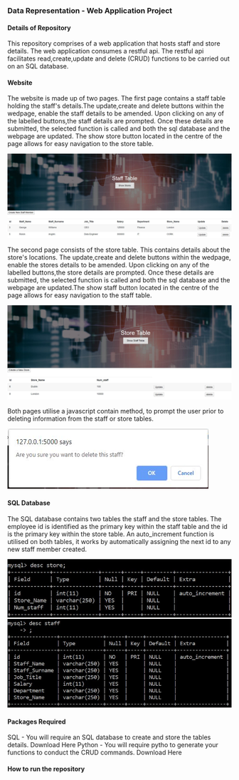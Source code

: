 ### Data Representation - Web Application Project 

#### Details of Repository 

This repository comprises of a web application that hosts staff and store details. The web application consumes a restful api. The restful api facilitates read,create,update and delete (CRUD) functions to be carried out on an SQL database.


#### Website 

The website is made up of two pages. The first page contains a staff table holding the staff's details.The update,create and delete buttons within the wedpage, enable the staff details to be amended. Upon clicking on any of the labelled buttons,the staff details are prompted. Once these details are submitted, the selected function is called and both the sql database and the webpage are updated. The show store button located in the centre of the page allows for easy navigation to the store table.

![StaffTable](https://github.com/roisinanglim/restfulapi/blob/master/Images/stafftablepg1.JPG)

The second page consists of the store table. This contains details about the store's locations. The update,create and delete buttons within the wedpage, enable the stores details to be amended. Upon clicking on any of the labelled buttons,the store details are prompted. Once these details are submitted, the selected function is called and both the sql database and the webpage are updated.The show staff button located in the centre of the page allows for easy navigation to the staff table.

![StoreTable](https://github.com/roisinanglim/restfulapi/blob/master/Images/storetablepg2.JPG)


Both pages utilise a javascript contain method, to prompt the user prior to deleting information from the staff or store tables. 

![error_checking](https://github.com/roisinanglim/restfulapi/blob/master/Images/error_checking.JPG)

#### SQL Database 
The SQL database contains two tables the staff and the store tables. The employee id is identified as the primary key within the staff table and the id is the primary key within the store table. An auto_increment function is utilised on both tables, it works by automatically assigning the next id to any new staff member created.

![storesql](https://github.com/roisinanglim/restfulapi/blob/master/Images/sqlstore.JPG)
![staffsql](https://github.com/roisinanglim/restfulapi/blob/master/Images/sqlstaff.JPG)










#### Packages Required
SQL - You will require an SQL database to create and store the tables details. Download Here 
Python - You will require pytho to generate your functions to conduct the CRUD commands. Download Here 



#### How to run  the repository 
